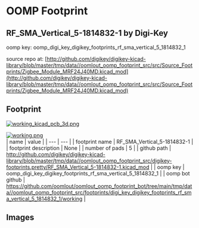 # OOMP Footprint  
## RF_SMA_Vertical_5-1814832-1  by Digi-Key  
  
oomp key: oomp_digi_key_digikey_footprints_rf_sma_vertical_5_1814832_1  
  
source repo at: [http://github.com/digikey/digikey-kicad-library/blob/master/tmp/data//oomlout_oomp_footprint_src/src/Source_Footprints/Zigbee_Module_MRF24J40MD.kicad_mod](http://github.com/digikey/digikey-kicad-library/blob/master/tmp/data//oomlout_oomp_footprint_src/src/Source_Footprints/Zigbee_Module_MRF24J40MD.kicad_mod)  
## Footprint  
  
[![working_kicad_pcb_3d.png](working_kicad_pcb_3d_600.png)](working_kicad_pcb_3d.png)  
  
[![working.png](working_600.png)](working.png)  
| name | value | 
| --- | --- | 
| footprint name | RF_SMA_Vertical_5-1814832-1 | 
| footprint description | None | 
| number of pads | 5 | 
| github path | http://github.com/digikey/digikey-kicad-library/blob/master/tmp/data//oomlout_oomp_footprint_src/digikey-footprints.pretty/RF_SMA_Vertical_5-1814832-1.kicad_mod | 
| oomp key | oomp_digi_key_digikey_footprints_rf_sma_vertical_5_1814832_1 | 
| oomp bot github | https://github.com/oomlout/oomlout_oomp_footprint_bot/tree/main/tmp/data//oomlout_oomp_footprint_src/footprints/digi_key_digikey_footprints_rf_sma_vertical_5_1814832_1/working | 
## Images  
